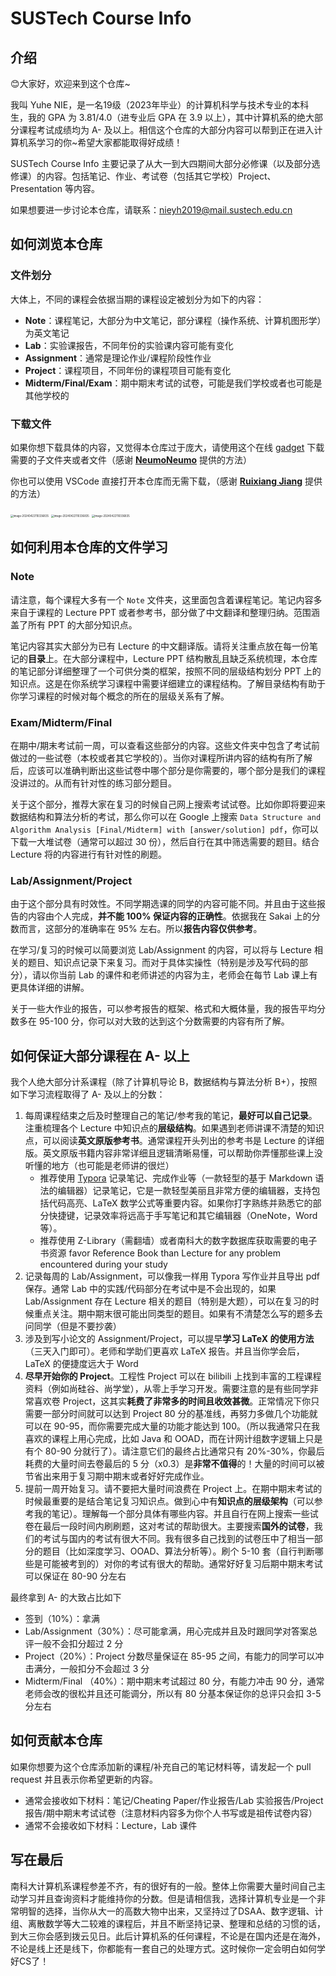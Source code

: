 # SUSTech Course Info

## 介绍

😊大家好，欢迎来到这个仓库~

我叫 Yuhe NIE，是一名19级（2023年毕业）的计算机科学与技术专业的本科生，我的 GPA 为 3.81/4.0（进专业后 GPA 在 3.9 以上），其中计算机系的绝大部分课程考试成绩均为 A- 及以上。相信这个仓库的大部分内容可以帮到正在进入计算机系学习的你~希望大家都能取得好成绩！

SUSTech Course Info 主要记录了从大一到大四期间大部分必修课（以及部分选修课）的内容。包括笔记、作业、考试卷（包括其它学校）Project、Presentation 等内容。

如果想要进一步讨论本仓库，请联系：nieyh2019@mail.sustech.edu.cn

## 如何浏览本仓库

### 文件划分

大体上，不同的课程会依据当期的课程设定被划分为如下的内容：

- **Note**：课程笔记，大部分为中文笔记，部分课程（操作系统、计算机图形学）为英文笔记
- **Lab**：实验课报告，不同年份的实验课内容可能有变化
- **Assignment**：通常是理论作业/课程阶段性作业
- **Project**：课程项目，不同年份的课程项目可能有变化
- **Midterm/Final/Exam**：期中期末考试的试卷，可能是我们学校或者也可能是其他学校的

### 下载文件

如果你想下载具体的内容，又觉得本仓库过于庞大，请使用这个在线 [gadget](https://minhaskamal.github.io/DownGit/#/home) 下载需要的子文件夹或者文件（感谢 **[NeumoNeumo](https://github.com/NeumoNeumo)** 提供的方法）

你也可以使用 VSCode 直接打开本仓库而无需下载，（感谢 [**Ruixiang Jiang**](https://github.com/RuixiangJiang) 提供的方法）

<img src="/readme_pic/vs1.png" alt="image-20240422110336835" style="zoom:30%;" />

<img src="/readme_pic/vs2.png" alt="image-20240422110336835" style="zoom:30%;" />

<img src="/readme_pic/vs3.png" alt="image-20240422110336835" style="zoom:30%;" />

## 如何利用本仓库的文件学习

### Note

请注意，每个课程大多有一个 `Note` 文件夹，这里面包含着课程笔记。笔记内容多来自于课程的 Lecture PPT 或者参考书，部分做了中文翻译和整理归纳。范围涵盖了所有 PPT 的大部分知识点。

笔记内容其实大部分为已有 Lecture 的中文翻译版。请将关注重点放在每一份笔记的**目录**上。在大部分课程中，Lecture PPT 结构散乱且缺乏系统梳理，本仓库的笔记部分详细整理了一个可供分类的框架，按照不同的层级结构划分 PPT 上的知识点。这是在你系统学习课程中需要详细建立的课程结构。了解目录结构有助于你学习课程的时候对每个概念的所在的层级关系有了解。

### Exam/Midterm/Final

在期中/期末考试前一周，可以查看这些部分的内容。这些文件夹中包含了考试前做过的一些试卷（本校或者其它学校的）。当你对课程所讲内容的结构有所了解后，应该可以准确判断出这些试卷中哪个部分是你需要的，哪个部分是我们的课程没讲过的。从而有针对性的练习部分题目。

关于这个部分，推荐大家在复习的时候自己网上搜索考试试卷。比如你即将要迎来数据结构和算法分析的考试，那么你可以在 Google 上搜索 `Data Structure and Algorithm Analysis [Final/Midterm] with [answer/solution] pdf`，你可以下载一大堆试卷（通常可以超过 30 份），然后自行在其中筛选需要的题目。结合 Lecture 将的内容进行有针对性的刷题。

### Lab/Assignment/Project

由于这个部分具有时效性。不同学期选课的同学的内容可能不同。并且由于这些报告的内容由个人完成，**并不能 100% 保证内容的正确性**。依据我在 Sakai 上的分数而言，这部分的准确率在 95% 左右。所以**报告内容仅供参考**。

在学习/复习的时候可以简要浏览 Lab/Assignment 的内容，可以将与 Lecture 相关的题目、知识点记录下来复习。而对于具体实操性（特别是涉及写代码的部分），请以你当前 Lab 的课件和老师讲述的内容为主，老师会在每节 Lab 课上有更具体详细的讲解。

关于一些大作业的报告，可以参考报告的框架、格式和大概体量，我的报告平均分数多在 95-100 分，你可以对大致的达到这个分数需要的内容有所了解。

## 如何保证大部分课程在 A- 以上

我个人绝大部分计系课程（除了计算机导论 B，数据结构与算法分析 B+），按照如下学习流程取得了 A- 及以上的分数：

1. 每周课程结束之后及时整理自己的笔记/参考我的笔记，**最好可以自己记录**。注重梳理各个 Lecture 中知识点的**层级结构**。如果遇到老师讲课不清楚的知识点，可以阅读**英文原版参考书**。通常课程开头列出的参考书是 Lecture 的详细版。英文原版书籍内容非常详细且逻辑清晰易懂，可以帮助你弄懂那些课上没听懂的地方（也可能是老师讲的很烂）
   - 推荐使用 [Typora](https://typora.io/) 记录笔记、完成作业等（一款轻型的基于 Markdown 语法的编辑器）记录笔记，它是一款轻型美丽且非常方便的编辑器，支持包括代码高亮、LaTeX 数学公式等重要内容。如果你打字熟练并熟悉它的部分快捷键，记录效率将远高于手写笔记和其它编辑器（OneNote，Word 等）。
   - 推荐使用 Z-Library（需翻墙）或者南科大的数字数据库获取需要的电子书资源 favor Reference Book than Lecture for any problem encountered during your study
2. 记录每周的 Lab/Assignment，可以像我一样用 Typora 写作业并且导出 pdf 保存。通常 Lab 中的实践/代码部分在考试中是不会出现的，如果 Lab/Assignment 存在 Lecture 相关的题目（特别是大题），可以在复习的时候重点关注。期中期末很可能出同类型的题目。如果有不清楚怎么写的题多去问同学（但是不要抄袭）
3. 涉及到写小论文的 Assignment/Project，可以提早**学习 LaTeX 的使用方法**（三天入门即可）。老师和学助们更喜欢 LaTeX 报告。并且当你学会后，LaTeX 的便捷度远大于 Word
4. **尽早开始你的 Project**。工程性 Project 可以在 bilibili 上找到丰富的工程课程资料（例如尚硅谷、尚学堂），从零上手学习开发。需要注意的是有些同学非常喜欢卷 Project，这其实**耗费了非常多的时间且收效甚微**。正常情况下你只需要一部分时间就可以达到 Project 80 分的基准线，再努力多做几个功能就可以在 90-95，而你需要完成大量的功能才能达到 100。（所以我通常只在我喜欢的课程上用心完成，比如 Java 和 OOAD，而在计网计组数字逻辑上只是有个 80-90 分就行了）。请注意它们的最终占比通常只有 20%-30%，你最后耗费的大量时间去卷最后的 5 分（x0.3）是**非常不值得**的！大量的时间可以被节省出来用于复习期中期末或者好好完成作业。
5. 提前一周开始复习。请不要把大量时间浪费在 Project 上。在期中期末考试的时候最重要的是结合笔记复习知识点。做到心中有**知识点的层级架构**（可以参考我的笔记）。理解每一个部分具体有哪些内容。并且自行在网上搜索一些试卷在最后一段时间内刷刷题，这对考试的帮助很大。主要搜索**国外的试卷**，我们的考试与国内的考试有很大不同。我有很多自己找到的试卷压中了相当一部分的题目（比如深度学习、OOAD、算法分析等）。刷个 5-10 套（自行判断哪些是可能被考到的）对你的考试有很大的帮助。通常好好复习后期中期末考试可以保证在 80-90 分左右

最终拿到 A- 的大致占比如下

- 签到（10%）：拿满
- Lab/Assignment（30%）：尽可能拿满，用心完成并且及时跟同学对答案总评一般不会扣分超过 2 分
- Project（20%）：Project 分数尽量保证在 85-95 之间，有能力的同学可以冲击满分，一般扣分不会超过 3 分
- Midterm/Final （40%）：期中期末考试超过 80 分，有能力冲击 90 分，通常老师会改的很松并且还可能调分，所以有 80 分基本保证你的总评只会扣 3-5 分左右

## 如何贡献本仓库

如果你想要为这个仓库添加新的课程/补充自己的笔记材料等，请发起一个 pull request 并且表示你希望更新的内容。

- 通常会接收如下材料：笔记/Cheating Paper/作业报告/Lab 实验报告/Project 报告/期中期末考试试卷（注意材料内容多为你个人书写或是祖传试卷内容）
- 通常不会接收如下材料：Lecture，Lab 课件

## 写在最后

南科大计算机系课程参差不齐，有的很好有的一般。整体上你需要大量时间自己主动学习并且查询资料才能维持你的分数。但是请相信我，选择计算机专业是一个非常明智的选择，当你从大一的高数大物中出来，又坚持过了DSAA、数字逻辑、计组、离散数学等大二较难的课程后，并且不断坚持记录、整理和总结的习惯的话，到大三你会感到拨云见日。此后计算机系的任何课程，不论是在国内还是在海外，不论是线上还是线下，你都能有一套自己的处理方式。这时候你一定会明白如何学好CS了！



